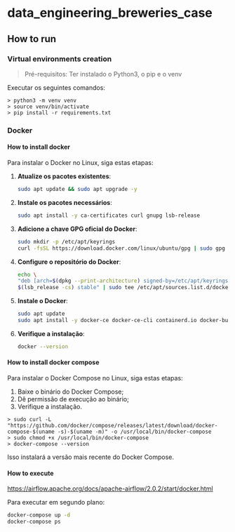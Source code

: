 # data_engineering_breweries_case

<!-- Sumário? -->

## How to run

<!-- CRIAR UM ARQUIVO SHELL PARA EXECUTAR TUDO DE UMA VEZ? -->

### Virtual environments creation

> Pré-requisitos: Ter instalado o Python3, o pip e o venv

Executar os seguintes comandos:

```Shell
> python3 -m venv venv
> source venv/bin/activate
> pip install -r requirements.txt
```

### Docker

#### How to install docker

Para instalar o Docker no Linux, siga estas etapas:

1. **Atualize os pacotes existentes**:
   ```bash
   sudo apt update && sudo apt upgrade -y
   ```

2. **Instale os pacotes necessários**:
   ```bash
   sudo apt install -y ca-certificates curl gnupg lsb-release
   ```

3. **Adicione a chave GPG oficial do Docker**:
   ```bash
   sudo mkdir -p /etc/apt/keyrings
   curl -fsSL https://download.docker.com/linux/ubuntu/gpg | sudo gpg --dearmor -o /etc/apt/keyrings/docker.gpg
   ```

4. **Configure o repositório do Docker**:
   ```bash
   echo \
   "deb [arch=$(dpkg --print-architecture) signed-by=/etc/apt/keyrings/docker.gpg] https://download.docker.com/linux/ubuntu \
   $(lsb_release -cs) stable" | sudo tee /etc/apt/sources.list.d/docker.list > /dev/null
   ```

5. **Instale o Docker**:
   ```bash
   sudo apt update
   sudo apt install -y docker-ce docker-ce-cli containerd.io docker-buildx-plugin docker-compose-plugin
   ```

6. **Verifique a instalação**:
   ```bash
   docker --version
   ```

#### How to install docker compose

Para instalar o Docker Compose no Linux, siga estas etapas:

1. Baixe o binário do Docker Compose;
2. Dê permissão de execução ao binário;
3. Verifique a instalação.

```Shell
> sudo curl -L "https://github.com/docker/compose/releases/latest/download/docker-compose-$(uname -s)-$(uname -m)" -o /usr/local/bin/docker-compose
> sudo chmod +x /usr/local/bin/docker-compose
> docker-compose --version
```

Isso instalará a versão mais recente do Docker Compose.


#### How to execute 

https://airflow.apache.org/docs/apache-airflow/2.0.2/start/docker.html

Para executar em segundo plano:

```bash
docker-compose up -d
docker-compose ps
```
